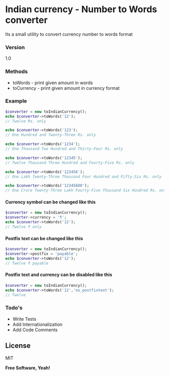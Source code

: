 # Indian currency - Number to Words converter

Its a small utility to convert currency number to words format

### Version
1.0

### Methods
* toWords - print given amount in words
* toCurrency - print given amount in currency format

### Example
```php
$converter = new toIndianCurrency();
echo $converter->toWords('12');
// Twelve Rs. only

echo $converter->toWords('123');
// One Hundred and Twenty-Three Rs. only

echo $converter->toWords('1234');
// One Thousand Two Hundred and Thirty-Four Rs. only

echo $converter->toWords('12345');
// Twelve Thousand Three Hundred and Fourty-Five Rs. only

echo $converter->toWords('123456');
// One Lakh Twenty-Three Thousand Four Hundred and Fifty-Six Rs. only

echo $converter->toWords('12345600');
// One Crore Twenty-Three Lakh Fourty-Five Thousand Six Hundred Rs. only
```

#### Currency symbol can be changed like this
```php
$converter = new toIndianCurrency();
$converter->currency = '₹';
echo $converter->toWords('12');
// Twelve ₹ only
```

#### Postfix text can be changed like this
```php
$converter = new toIndianCurrency();
$converter->postfix = 'payable';
echo $converter->toWords('12');
// Twelve ₹ payable
```

#### Postfix text and currency can be disabled like this
```php
$converter = new toIndianCurrency();
echo $converter->toWords('12','no_postfixtext');
// Twelve
```

### Todo's

 - Write Tests
 - Add Internationalization 
 - Add Code Comments

License
----

MIT

**Free Software, Yeah!**

[Rakesh Kumar Shardiwal]:http://github.com/shardiwal


